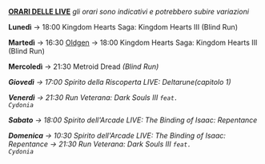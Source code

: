 <b><u>ORARI DELLE LIVE</u></b>
<i>gli orari sono indicativi e potrebbero subire variazioni</i>

<b>Lunedì</b>
→ 18:00 Kingdom Hearts Saga: Kingdom Hearts III (Blind Run)

<b>Martedì</b>
→ 16:30 <a href="https://www.twitch.tv/oldgenproject">Oldgen</a>
→ 18:00 Kingdom Hearts Saga: Kingdom Hearts III (Blind Run)

<b>Mercoledì</b>
→ 21:30 Metroid Dread <i>(Blind Run)

<b>Giovedì</b>
→ 17:00 Spirito della Riscoperta LIVE: Deltarune(capitolo 1)

<b>Venerdì</b>
→ 21:30 Run Veterana: Dark Souls III <code>feat. Cydonia</code>

<b>Sabato</b>
→ 18:00 Spirito dell'Arcade LIVE: The Binding of Isaac: Repentance

<b>Domenica</b>
→ 10:30 Spirito dell'Arcade LIVE: The Binding of Isaac: Repentance
→ 21:30 Run Veterana: Dark Souls III <code>feat. Cydonia</code>

